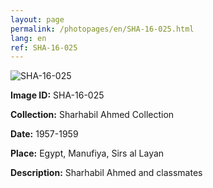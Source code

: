 ```yaml
---
layout: page
permalink: /photopages/en/SHA-16-025.html
lang: en
ref: SHA-16-025
---
```


![SHA-16-025](/smallimages/SHA-16-025-600.jpg)

**Image ID:** SHA-16-025

**Collection:** Sharhabil Ahmed Collection

**Date:** 1957-1959

**Place:** Egypt, Manufiya, Sirs al Layan

**Description:** Sharhabil Ahmed and classmates
